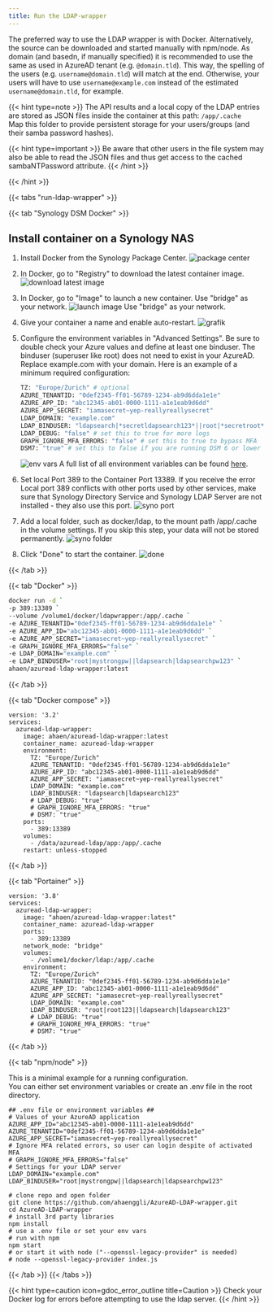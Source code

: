 ```yaml
---
title: Run the LDAP-wrapper
---
```



The preferred way to use the LDAP wrapper is with Docker. Alternatively, the source can be downloaded and started manually with npm/node.
As domain (and basedn, if manually specified) it is recommended to use the same as used in AzureAD tenant (e.g. `@domain.tld`). This way, the spelling of the users (e.g. `username@domain.tld`) will match at the end. Otherwise, your users will have to use `username@example.com` instead of the estimated `username@domain.tld`, for example.

{{< hint type=note >}}
The API results and a local copy of the LDAP entries are stored as JSON files inside the container at this path: `/app/.cache`  
Map this folder to provide persistent storage for your users/groups (and their samba password hashes).

{{< hint type=important >}}
Be aware that other users in the file system may also be able to read the JSON files and thus get access to the cached sambaNTPassword attribute.
{{< /hint >}}

{{< /hint >}}

{{< tabs "run-ldap-wrapper" >}}

{{< tab "Synology DSM Docker" >}}

## Install container on a Synology NAS

1. Install Docker from the Synology Package Center.
![package center](../syno/syno_install_docker.png)

2. In Docker, go to "Registry" to download the latest container image.
![download latest image](../syno/syno_docker_download.png)

3. In Docker, go to "Image" to launch a new container. Use "bridge" as your network.
![launch image](../syno/syno_docker_launch.png)
Use "bridge" as your network.

4. Give your container a name and enable auto-restart.
![grafik](../syno/syno_docker_name.png)

5. Configure the environment variables in "Advanced Settings". Be sure to double check your Azure values and define at least one binduser. The binduser (superuser like root) does not need to exist in your AzureAD. Replace example.com with your domain. Here is an example of a minimum required configuration:

    ```bash
    TZ: "Europe/Zurich" # optional
    AZURE_TENANTID: "0def2345-ff01-56789-1234-ab9d6dda1e1e"
    AZURE_APP_ID: "abc12345-ab01-0000-1111-a1e1eab9d6dd"
    AZURE_APP_SECRET: "iamasecret~yep-reallyreallysecret"
    LDAP_DOMAIN: "example.com"
    LDAP_BINDUSER: "ldapsearch|*secretldapsearch123*||root|*secretroot*"
    LDAP_DEBUG: "false" # set this to true for more logs
    GRAPH_IGNORE_MFA_ERRORS: "false" # set this to true to bypass MFA
    DSM7: "true" # set this to false if you are running DSM 6 or lower
    ```

    ![env vars](../syno/syno_docker_env.png)
    A full list of all environment variables can be found [here](../../configuration/settings/).

6. Set local Port 389 to the Container Port 13389. If you receive the error Local port 389 conflicts with other ports used by other services, make sure that Synology Directory Service and Synology LDAP Server are not installed - they also use this port.
![syno port](../syno/syno_docker_port.png)

7. Add a local folder, such as docker/ldap, to the mount path /app/.cache in the volume settings. If you skip this step, your data will not be stored permanently.
![syno folder](../syno/syno_docker_folder.png)

8. Click "Done" to start the container.
![done](../syno/syno_docker_done.png)

{{< /tab >}}

{{< tab "Docker" >}}

```bash
docker run -d `
-p 389:13389 `
--volume /volume1/docker/ldapwrapper:/app/.cache `
-e AZURE_TENANTID="0def2345-ff01-56789-1234-ab9d6dda1e1e" `
-e AZURE_APP_ID="abc12345-ab01-0000-1111-a1e1eab9d6dd" `
-e AZURE_APP_SECRET="iamasecret~yep-reallyreallysecret" `
-e GRAPH_IGNORE_MFA_ERRORS="false" `
-e LDAP_DOMAIN="example.com" `
-e LDAP_BINDUSER="root|mystrongpw||ldapsearch|ldapsearchpw123" `
ahaen/azuread-ldap-wrapper:latest
```

{{< /tab >}}

{{< tab "Docker compose" >}}

```Docker
version: '3.2'
services:
  azuread-ldap-wrapper:
    image: ahaen/azuread-ldap-wrapper:latest
    container_name: azuread-ldap-wrapper
    environment:
      TZ: "Europe/Zurich"
      AZURE_TENANTID: "0def2345-ff01-56789-1234-ab9d6dda1e1e"
      AZURE_APP_ID: "abc12345-ab01-0000-1111-a1e1eab9d6dd"
      AZURE_APP_SECRET: "iamasecret~yep-reallyreallysecret"
      LDAP_DOMAIN: "example.com"
      LDAP_BINDUSER: "ldapsearch|ldapsearch123"
      # LDAP_DEBUG: "true"
      # GRAPH_IGNORE_MFA_ERRORS: "true"
      # DSM7: "true"  
    ports:
      - 389:13389
    volumes:
      - /data/azuread-ldap/app:/app/.cache
    restart: unless-stopped
```

{{< /tab >}}

{{< tab "Portainer" >}}

```Docker
version: '3.8'
services:
  azuread-ldap-wrapper:
    image: "ahaen/azuread-ldap-wrapper:latest"
    container_name: azuread-ldap-wrapper
    ports:
      - 389:13389
    network_mode: "bridge"
    volumes:
      - /volume1/docker/ldap:/app/.cache
    environment:
      TZ: "Europe/Zurich"
      AZURE_TENANTID: "0def2345-ff01-56789-1234-ab9d6dda1e1e"
      AZURE_APP_ID: "abc12345-ab01-0000-1111-a1e1eab9d6dd"
      AZURE_APP_SECRET: "iamasecret~yep-reallyreallysecret"
      LDAP_DOMAIN: "example.com"
      LDAP_BINDUSER: "root|root123||ldapsearch|ldapsearch123"
      # LDAP_DEBUG: "true"
      # GRAPH_IGNORE_MFA_ERRORS: "true"
      # DSM7: "true"
```

{{< /tab >}}

{{< tab "npm/node" >}}

This is a minimal example for a running configuration.\
You can either set environment variables or create an .env file in the root directory.

```env
## .env file or environment variables ##
# Values of your AzureAD application
AZURE_APP_ID="abc12345-ab01-0000-1111-a1e1eab9d6dd"
AZURE_TENANTID="0def2345-ff01-56789-1234-ab9d6dda1e1e"
AZURE_APP_SECRET="iamasecret~yep-reallyreallysecret"
# Ignore MFA related errors, so user can login despite of activated MFA
# GRAPH_IGNORE_MFA_ERRORS="false"
# Settings for your LDAP server
LDAP_DOMAIN="example.com"
LDAP_BINDUSER="root|mystrongpw||ldapsearch|ldapsearchpw123"
```

```Shell
# clone repo and open folder
git clone https://github.com/ahaenggli/AzureAD-LDAP-wrapper.git
cd AzureAD-LDAP-wrapper
# install 3rd party libraries
npm install
# use a .env file or set your env vars
# run with npm
npm start
# or start it with node ("--openssl-legacy-provider" is needed)
# node --openssl-legacy-provider index.js
```

{{< /tab >}}
{{< /tabs >}}

{{< hint type=caution icon=gdoc_error_outline title=Caution >}}
Check your Docker log for errors before attempting to use the ldap server.
{{< /hint >}}
